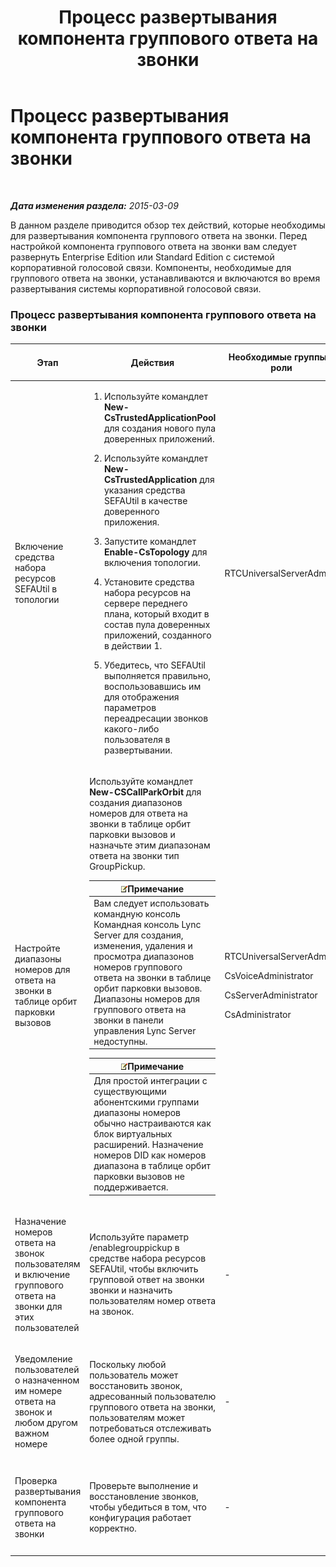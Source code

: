 ﻿---
title: Процесс развертывания компонента группового ответа на звонки
TOCTitle: Процесс развертывания компонента группового ответа на звонки
ms:assetid: 082daeac-e667-4e2d-b78d-8e0901f9f0e9
ms:mtpsurl: https://technet.microsoft.com/ru-ru/library/JJ945615(v=OCS.15)
ms:contentKeyID: 52058159
ms.date: 05/19/2016
mtps_version: v=OCS.15
ms.translationtype: HT
---

# Процесс развертывания компонента группового ответа на звонки

 

_**Дата изменения раздела:** 2015-03-09_

В данном разделе приводится обзор тех действий, которые необходимы для развертывания компонента группового ответа на звонки. Перед настройкой компонента группового ответа на звонки вам следует развернуть Enterprise Edition или Standard Edition с системой корпоративной голосовой связи. Компоненты, необходимые для группового ответа на звонки, устанавливаются и включаются во время развертывания системы корпоративной голосовой связи.

### Процесс развертывания компонента группового ответа на звонки

<table>
<colgroup>
<col style="width: 25%" />
<col style="width: 25%" />
<col style="width: 25%" />
<col style="width: 25%" />
</colgroup>
<thead>
<tr class="header">
<th>Этап</th>
<th>Действия</th>
<th>Необходимые группы и роли</th>
<th>Документация по развертыванию</th>
</tr>
</thead>
<tbody>
<tr class="odd">
<td><p>Включение средства набора ресурсов SEFAUtil в топологии</p></td>
<td><ol>
<li><p>Используйте командлет <strong>New-CsTrustedApplicationPool</strong> для создания нового пула доверенных приложений.</p></li>
<li><p>Используйте командлет <strong>New-CsTrustedApplication</strong> для указания средства SEFAUtil в качестве доверенного приложения.</p></li>
<li><p>Запустите командлет <strong>Enable-CsTopology</strong> для включения топологии.</p></li>
<li><p>Установите средства набора ресурсов на сервере переднего плана, который входит в состав пула доверенных приложений, созданного в действии 1.</p></li>
<li><p>Убедитесь, что SEFAUtil выполняется правильно, воспользовавшись им для отображения параметров переадресации звонков какого-либо пользователя в развертывании.</p></li>
</ol></td>
<td><p>RTCUniversalServerAdmins</p></td>
<td><p><a href="lync-server-2013-deploy-the-sefautil-tool.md">Развертывание инструмента SEFAUtil</a></p></td>
</tr>
<tr class="even">
<td><p>Настройте диапазоны номеров для ответа на звонки в таблице орбит парковки вызовов</p></td>
<td><p>Используйте командлет <strong>New-CSCallParkOrbit</strong> для создания диапазонов номеров для ответа на звонки в таблице орбит парковки вызовов и назначьте этим диапазонам ответа на звонки тип GroupPickup.</p>
<div class="alert">
<table>
<thead>
<tr class="header">
<th><img src="images/Gg398412.note(OCS.15).gif" title="note" alt="note" />Примечание</th>
</tr>
</thead>
<tbody>
<tr class="odd">
<td>Вам следует использовать командную консоль Командная консоль Lync Server для создания, изменения, удаления и просмотра диапазонов номеров группового ответа на звонки в таблице орбит парковки вызовов. Диапазоны номеров для группового ответа на звонки в панели управления Lync Server недоступны.</td>
</tr>
</tbody>
</table>

</div>
<div class="alert">
<table>
<thead>
<tr class="header">
<th><img src="images/Gg398412.note(OCS.15).gif" title="note" alt="note" />Примечание</th>
</tr>
</thead>
<tbody>
<tr class="odd">
<td>Для простой интеграции с существующими абонентскими группами диапазоны номеров обычно настраиваются как блок виртуальных расширений. Назначение номеров DID как номеров диапазона в таблице орбит парковки вызовов не поддерживается.</td>
</tr>
</tbody>
</table>

</div></td>
<td><p>RTCUniversalServerAdmins</p>
<p>CsVoiceAdministrator</p>
<p>CsServerAdministrator</p>
<p>CsAdministrator</p></td>
<td><p><a href="lync-server-2013-configure-call-pickup-group-numbers.md">Настройка номеров группы ответа на звонки</a></p></td>
</tr>
<tr class="odd">
<td><p>Назначение номеров ответа на звонок пользователям и включение группового ответа на звонки для этих пользователей</p></td>
<td><p>Используйте параметр /enablegrouppickup в средстве набора ресурсов SEFAUtil, чтобы включить групповой ответ на звонки звонки и назначить пользователям номер ответа на звонок.</p></td>
<td><p>-</p></td>
<td><p><a href="lync-server-2013-enable-group-call-pickup-for-users-and-assign-a-group-number.md">Включение группового ответа на звонки для пользователей и назначение группового номера</a></p></td>
</tr>
<tr class="even">
<td><p>Уведомление пользователей о назначенном им номере ответа на звонок и любом другом важном номере</p></td>
<td><p>Поскольку любой пользователь может восстановить звонок, адресованный пользователю группового ответа на звонки, пользователям может потребоваться отслеживать более одной группы.</p></td>
<td><p>-</p></td>
<td><p><a href="lync-server-2013-communicate-group-call-pickup-assignment-to-users.md">Сообщение пользователям о назначении ответа на звонок в группе</a></p></td>
</tr>
<tr class="odd">
<td><p>Проверка развертывания компонента группового ответа на звонки</p></td>
<td><p>Проверьте выполнение и восстановление звонков, чтобы убедиться в том, что конфигурация работает корректно.</p></td>
<td><p>-</p></td>
<td><p><a href="lync-server-2013-optional-verify-the-group-call-pickup-deployment.md">(Необязательно) Проверка развертывания компонента группового ответа на звонки</a></p></td>
</tr>
</tbody>
</table>

